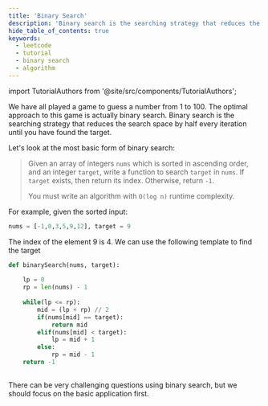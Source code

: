 ```yaml
---
title: 'Binary Search'
description: 'Binary search is the searching strategy that reduces the search space by half every iteration until you have found the target.'
hide_table_of_contents: true
keywords:
  - leetcode
  - tutorial
  - binary search
  - algorithm
---
```


import TutorialAuthors from '@site/src/components/TutorialAuthors';

<TutorialAuthors names="@heiheihang"/>

We have all played a game to guess a number from 1 to 100. The optimal approach to this game is actually binary search. Binary search is the searching strategy that reduces the search space by half every iteration until you have found the target.

Let's look at the most basic form of binary search:

> Given an array of integers `nums` which is sorted in ascending order, and an integer `target`, write a function to search `target` in `nums`. If `target` exists, then return its index. Otherwise, return `-1`.
>
> You must write an algorithm with `O(log n)` runtime complexity.

For example, given the sorted input:

```python
nums = [-1,0,3,5,9,12], target = 9
```

The index of the element 9 is 4. We can use the following template to find the target

```python
def binarySearch(nums, target):
    
    lp = 0
    rp = len(nums) - 1
    
    while(lp <= rp):
        mid = (lp + rp) // 2
        if(nums[mid] == target):
            return mid
        elif(nums[mid] < target):
            lp = mid + 1
        else:
            rp = mid - 1
    return -1
    
```

There can be very challenging questions using binary search, but we should focus on the basic application first.
